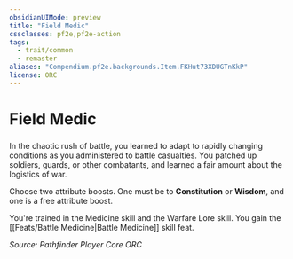 ```yaml
---
obsidianUIMode: preview
title: "Field Medic"
cssclasses: pf2e,pf2e-action
tags:
  - trait/common
  - remaster
aliases: "Compendium.pf2e.backgrounds.Item.FKHut73XDUGTnKkP"
license: ORC
---
```

# Field Medic

### 






In the chaotic rush of battle, you learned to adapt to rapidly changing conditions as you administered to battle casualties. You patched up soldiers, guards, or other combatants, and learned a fair amount about the logistics of war.

Choose two attribute boosts. One must be to **Constitution** or **Wisdom**, and one is a free attribute boost.

You're trained in the Medicine skill and the Warfare Lore skill. You gain the [[Feats/Battle Medicine|Battle Medicine]] skill feat.

*Source: Pathfinder Player Core*
*ORC*